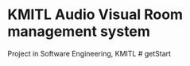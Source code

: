 # KMITL Audio Visual Room management system

Project in Software Engineering, KMITL
#   g e t S t a r t  
 